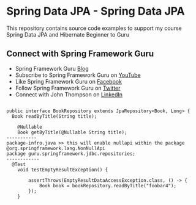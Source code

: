 # Spring Data JPA - Spring Data JPA

This repository contains source code examples to support my course Spring Data JPA and Hibernate Beginner to Guru

## Connect with Spring Framework Guru
* Spring Framework Guru [Blog](https://springframework.guru/)
* Subscribe to Spring Framework Guru on [YouTube](https://www.youtube.com/channel/UCrXb8NaMPQCQkT8yMP_hSkw)
* Like Spring Framework Guru on [Facebook](https://www.facebook.com/springframeworkguru/)
* Follow Spring Framework Guru on [Twitter](https://twitter.com/spring_guru)
* Connect with John Thompson on [LinkedIn](http://www.linkedin.com/in/springguru)


```

public interface BookRepository extends JpaRepository<Book, Long> {
  Book readByTitle(String title);

    @Nullable
    Book getByTitle(@Nullable String title);
-----------
package-infro.java >> this will enable nullapi within the package
@org.springframework.lang.NonNullApi
package guru.springframework.jdbc.repositories;
------------
  @Test
    void testEmptyResultException() {

        assertThrows(EmptyResultDataAccessException.class, () -> {
            Book book = bookRepository.readByTitle("foobar4");
        });
    }

```